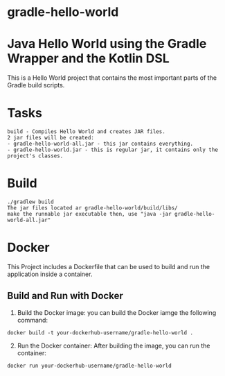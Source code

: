 # gradle-hello-world
# Java Hello World using the Gradle Wrapper and the Kotlin DSL
This is a Hello World project that contains the most important parts of the Gradle build scripts.

# Tasks
```
build - Compiles Hello World and creates JAR files.
2 jar files will be created:
- gradle-hello-world-all.jar - this jar contains everything.
- gradle-hello-world.jar - this is regular jar, it contains only the project's classes.
```

# Build
```
./gradlew build
The jar files located ar gradle-hello-world/build/libs/
make the runnable jar executable then, use "java -jar gradle-hello-world-all.jar"
```

# Docker
This Project includes a Dockerfile that can be used to build and run the application inside a container.
## Build and Run with Docker
1. Build the Docker image:
you can build the Docker iamge the following command:
```
docker build -t your-dockerhub-username/gradle-hello-world .
```
2. Run the Docker container:
After building the image, you can run the container:
```
docker run your-dockerhub-username/gradle-hello-world
```
